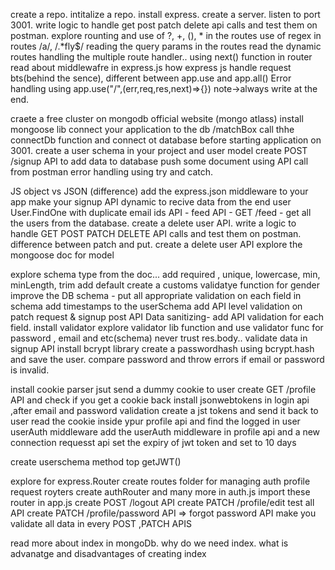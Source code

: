 create a repo.
intitalize a repo.
install express.
create a server.
listen to port 3001.
write logic to handle get post patch delete api calls and test them on postman.
explore rounting and use of ?, +, (), * in the routes
use of regex in routes /a/, /.*fly$/
reading the query params in the routes
read the dynamic routes
handling the multiple route handler..
using next() function in router
read about middlewafre in express.js
how express js handle request bts(behind the sence),
different between app.use and app.all()
Error handling using app.use("/",(err,req,res,next)=>{}) note->always write at the end.


craete a free cluster on mongodb official website (mongo atlass)
install mongoose lib
connect your application to the db <connection-url>/matchBox
call thhe connectDb function and connect ot database before starting application on 3001.
create a user schema in your project and user model
create  POST /signup API to add data to database
push some document using API call from postman
error handling using try and catch.

JS object vs JSON (difference)
add the express.json middleware to your app
make your signup API dynamic to recive data from the end user
User.FindOne with duplicate email ids
API - feed API - GET /feed - get all the users from the database.
create a delete user API.
write a logic to handle GET POST PATCH DELETE API calls and test them on postman.
 difference between patch and put.
 create a delete user API
 explore the mongoose doc for model  

explore schema type from the doc...
add required , unique, lowercase, min, minLength, trim
add default
create a customs validatye function for gender
improve the DB schema - put all appropriate validation on each field in schema
add timestamps to the userSchema
add API level validation on patch request & signup post API
Data sanitizing-  add API validation for each field.
install validator
explore validator lib function and use validator func for password , email and etc(schema)
 never trust res.body..
 validate data in signup API
 install bcrypt library
 create a passwordhash using bcrypt.hash and save the user.
 compare password and throw errors if email or password is invalid.
 
 install cookie parser
 jsut send a dummy cookie to user
 create GET /profile API and check if you get a cookie back
 install jsonwebtokens
 in login api ,after email and password validation create a jst tokens and send it back to user
 read the cookie inside ypur profile api and find the logged in user
 userAuth middleware
 add the userAuth middleware in profile api and a new connection requesst api
 set the expiry of jwt token and set to 10 days 

 create userschema method top getJWT()
 
 explore for express.Router
 create routes folder for managing auth profile request royters
 create authRouter and many more in auth.js
 import these router in app.js
 create POST /logout API
 create PATCH /profile/edit
 test all API
 create PATCH /profile/password API => forgot password API
 make you validate all data in every POST ,PATCH APIS
 
 read more about index in mongoDb.
 why do we need index.
 what is advanatge and disadvantages of creating index
 